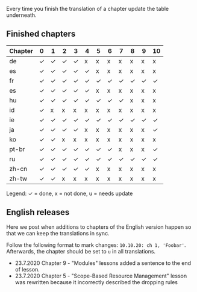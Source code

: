 Every time you finish the translation of a chapter update the table underneath.

## Finished chapters




|Chapter| 0 | 1 | 2 | 3 | 4 | 5 | 6 | 7 | 8 | 9 | 10 |
|------|---|---|---|---|---|---|---|---|---|---|----|
|de    | ✓ | ✓ | ✓ | ✓ | x | x | x | x | x | x | x  |
|es    | ✓ | ✓ | ✓ | ✓ | ✓ | x | x | x | x | x | x  |
|fr    | ✓ | ✓ | ✓ | ✓ | ✓ | ✓ | ✓ | ✓ | ✓ | ✓ | ✓  |
|es    | ✓ | ✓ | ✓ | ✓ | ✓ | x | x | x | x | x | x  |
|hu    | ✓ | ✓ | ✓ | ✓ | ✓ | ✓ | ✓ | ✓ | x | x | x  |
|id    | ✓ | x | x | x | x | x | x | x | x | x | x  |
|ie    | ✓ | ✓ | ✓ | ✓ | ✓ | ✓ | ✓ | ✓ | ✓ | ✓ | ✓  |
|ja    | ✓ | ✓ | ✓ | ✓ | x | x | x | x | x | x | ✓  |
|ko    | ✓ | ✓ | x | x | x | x | x | x | x | x | x  |
|pt-br | ✓ | ✓ | ✓ | ✓ | ✓ | ✓ | ✓ | x | x | x | ✓  |
|ru    | ✓ | ✓ | ✓ | ✓ | ✓ | ✓ | ✓ | ✓ | ✓ | ✓ | ✓  |
|zh-cn | ✓ | ✓ | ✓ | ✓ | ✓ | x | x | x | x | x | x  |
|zh-tw | ✓ | ✓ | x | x | x | x | x | x | x | x | x  |

Legend: ✓ = done, x = not done, u = needs update

## English releases

Here we post when additions to chapters of the English version happen so that we can keep the translations in sync.

Follow the following format to mark changes: `10.10.20: ch 1, 'Foobar'`. Afterwards, the chapter should be set to `u` in all translations.

* 23.7.2020 Chapter 9 - "Modules" lessons added a sentence to the end of lesson.
* 23.7.2020 Chapter 5 - "Scope-Based Resource Management" lesson was rewritten because it incorrectly described the dropping rules
